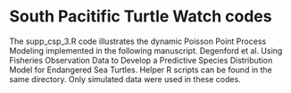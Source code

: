 # South Pacitific Turtle Watch codes
The supp_csp_3.R code illustrates the dynamic Poisson Point Process Modeling implemented in the following manuscript.
Degenford et al. Using Fisheries Observation Data to Develop a Predictive Species Distribution Model for Endangered Sea Turtles. 
Helper R scripts can be found in the same directory. 
Only simulated data were used in these codes. 
